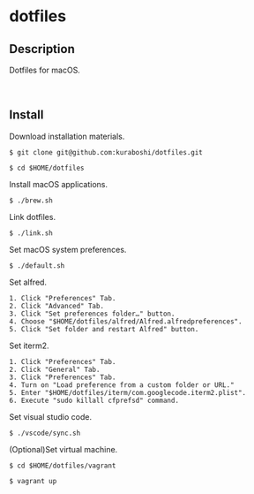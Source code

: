dotfiles
====

## Description

Dotfiles for macOS.

&emsp;

## Install

Download installation materials.

```shell
$ git clone git@github.com:kuraboshi/dotfiles.git

$ cd $HOME/dotfiles
```

Install macOS applications.

```shell
$ ./brew.sh
```

Link dotfiles.

```shell
$ ./link.sh
```

Set macOS system preferences.

```shell
$ ./default.sh
```

Set alfred.


```
1. Click "Preferences" Tab.
2. Click "Advanced" Tab.
3. Click "Set preferences folder…" button.
4. Choose "$HOME/dotfiles/alfred/Alfred.alfredpreferences".
5. Click "Set folder and restart Alfred" button.
```

Set iterm2.


```
1. Click "Preferences" Tab.
2. Click "General" Tab.
3. Click "Preferences" Tab.
4. Turn on "Load preference from a custom folder or URL."
5. Enter "$HOME/dotfiles/iterm/com.googlecode.iterm2.plist".
6. Execute "sudo killall cfprefsd" command.
```

Set visual studio code.

```shell
$ ./vscode/sync.sh
```

(Optional)Set virtual machine.
```shell
$ cd $HOME/dotfiles/vagrant

$ vagrant up
```
